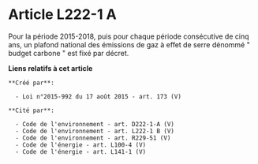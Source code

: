 # Article L222-1 A

Pour la période 2015-2018, puis pour chaque période consécutive de cinq ans, un plafond national des émissions de gaz à effet
de serre dénommé  "   budget carbone " est fixé par décret.

**Liens relatifs à cet article**

	**Créé par**:

	  - Loi n°2015-992 du 17 août 2015 - art. 173 (V)

	**Cité par**:

	  - Code de l'environnement - art. D222-1-A (V)
	  - Code de l'environnement - art. L222-1 B (V)
	  - Code de l'environnement - art. R229-51 (V)
	  - Code de l'énergie - art. L100-4 (V)
	  - Code de l'énergie - art. L141-1 (V)
